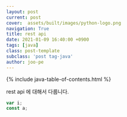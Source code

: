 ```yaml
---
layout: post
current: post
cover:  assets/built/images/python-logo.png
navigation: True
title: rest api 
date: 2021-01-09 16:40:00 +0900
tags: [java]
class: post-template
subclass: 'post tag-java'
author: joo-pe
---
```


{% include java-table-of-contents.html %}


rest api 에 대해서 다룹니다.

~~~javascript
var i;
const a;

~~~

